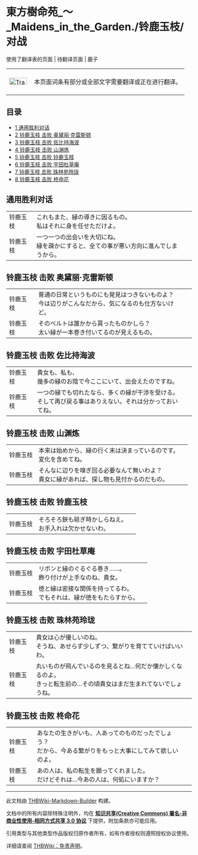 # 東方樹命苑_～_Maidens_in_the_Garden./铃鹿玉枝/对战

<!-- source html: G:\repos\THBWiki-Markdown-Builder\THBWikiMarkdown\Temp\main\4\41\ns0%3A%E6%9D%B1%E6%96%B9%E6%A8%B9%E5%91%BD%E8%8B%91_%EF%BD%9E_Maidens_in_the_Garden%2E%2F%E9%93%83%E9%B9%BF%E7%8E%89%E6%9E%9D%2F%E5%AF%B9%E6%88%98.html -->

使用了翻译表的页面 | 待翻译页面 | 鹿子

<center>

<table>
<tbody><tr>
<td class="mbox-image"><div style="width: 52px;">
  <a href="./文件-Translation_J_To_C-cs.png.md" class="image"><img alt="Translation J To C-cs.png" src="https://upload.thwiki.cc/thumb/3/31/Translation_J_To_C-cs.png/48px-Translation_J_To_C-cs.png" decoding="async" loading="lazy" width="48" height="19" srcset="https://upload.thwiki.cc/thumb/3/31/Translation_J_To_C-cs.png/72px-Translation_J_To_C-cs.png 1.5x, https://upload.thwiki.cc/thumb/3/31/Translation_J_To_C-cs.png/96px-Translation_J_To_C-cs.png 2x" data-file-width="480" data-file-height="189"></a></div></td>
<td class="mbox-text" style=""><br>本页面词条有部分或全部文字需要翻译或正在进行翻译。<br><br></td>
</tr>
</tbody></table>


</center>
  
  

  

## 目录

- [1 通用胜利对话](#通用胜利对话)
- [2 铃鹿玉枝 击败 奥黛丽·克雷斯顿](#铃鹿玉枝_击败_奥黛丽·克雷斯顿)
- [3 铃鹿玉枝 击败 佐比持海波](#铃鹿玉枝_击败_佐比持海波)
- [4 铃鹿玉枝 击败 山渊炼](#铃鹿玉枝_击败_山渊炼)
- [5 铃鹿玉枝 击败 铃鹿玉枝](#铃鹿玉枝_击败_铃鹿玉枝)
- [6 铃鹿玉枝 击败 宇田杜草庵](#铃鹿玉枝_击败_宇田杜草庵)
- [7 铃鹿玉枝 击败 珠林苑玲珑](#铃鹿玉枝_击败_珠林苑玲珑)
- [8 铃鹿玉枝 击败 柊命花](#铃鹿玉枝_击败_柊命花)




## 通用胜利对话

<table><tbody><tr class="tt-content" id="通用胜利对话-1" data-pos="&#91;&quot;\u901a\u7528\u80dc\u5229\u5bf9\u8bdd&quot;,1&#93;"><td id="铃鹿玉枝" class="tt-char" lang="zh"><div class="poem">铃鹿玉枝</div></td><td class="tt-ja" lang="ja"><div class="poem">これもまた、縁の導きに因るもの。<br>私はそれに身を任せただけよ。</div></td><td class="tt-zh" lang="zh"><div class="poem"></div></td></tr><tr class="tt-content" id="通用胜利对话-2" data-pos="&#91;&quot;\u901a\u7528\u80dc\u5229\u5bf9\u8bdd&quot;,2&#93;"><td id="铃鹿玉枝" class="tt-char" lang="zh"><div class="poem">铃鹿玉枝</div></td><td class="tt-ja" lang="ja"><div class="poem">一つ一つの出会いを大切にね。<br>縁を疎かにすると、全ての事が悪い方向に進んでしまうから。</div></td><td class="tt-zh" lang="zh"><div class="poem"></div></td></tr></tbody></table>


## 铃鹿玉枝 击败 奥黛丽·克雷斯顿

<table><tbody><tr class="tt-content" id="铃鹿玉枝_击败_奥黛丽·克雷斯顿-1" data-pos="&#91;&quot;\u94c3\u9e7f\u7389\u679d \u51fb\u8d25 \u5965\u9edb\u4e3d\u00b7\u514b\u96f7\u65af\u987f&quot;,1&#93;"><td id="铃鹿玉枝" class="tt-char" lang="zh"><div class="poem">铃鹿玉枝</div></td><td class="tt-ja" lang="ja"><div class="poem">普通の日常というものにも発見はつきないものよ？<br>今は辺りがこんなだから、気になるのも仕方ないけど。</div></td><td class="tt-zh" lang="zh"><div class="poem"></div></td></tr><tr class="tt-content" id="铃鹿玉枝_击败_奥黛丽·克雷斯顿-2" data-pos="&#91;&quot;\u94c3\u9e7f\u7389\u679d \u51fb\u8d25 \u5965\u9edb\u4e3d\u00b7\u514b\u96f7\u65af\u987f&quot;,2&#93;"><td id="铃鹿玉枝" class="tt-char" lang="zh"><div class="poem">铃鹿玉枝</div></td><td class="tt-ja" lang="ja"><div class="poem">そのベルトは誰かから貰ったものかしら？<br>太い縁が一本巻き付いてるのが見えるもの。</div></td><td class="tt-zh" lang="zh"><div class="poem"></div></td></tr></tbody></table>


## 铃鹿玉枝 击败 佐比持海波

<table><tbody><tr class="tt-content" id="铃鹿玉枝_击败_佐比持海波-1" data-pos="&#91;&quot;\u94c3\u9e7f\u7389\u679d \u51fb\u8d25 \u4f50\u6bd4\u6301\u6d77\u6ce2&quot;,1&#93;"><td id="铃鹿玉枝" class="tt-char" lang="zh"><div class="poem">铃鹿玉枝</div></td><td class="tt-ja" lang="ja"><div class="poem">貴女も、私も、<br>幾多の縁のお陰で今ここにいて、出会えたのですね。</div></td><td class="tt-zh" lang="zh"><div class="poem"></div></td></tr><tr class="tt-content" id="铃鹿玉枝_击败_佐比持海波-2" data-pos="&#91;&quot;\u94c3\u9e7f\u7389\u679d \u51fb\u8d25 \u4f50\u6bd4\u6301\u6d77\u6ce2&quot;,2&#93;"><td id="铃鹿玉枝" class="tt-char" lang="zh"><div class="poem">铃鹿玉枝</div></td><td class="tt-ja" lang="ja"><div class="poem">一つの縁でも切れたなら、多くの縁が干渉を受ける。<br>そして再び戻る事はありえない。それは分かっておいてね。</div></td><td class="tt-zh" lang="zh"><div class="poem"></div></td></tr></tbody></table>


## 铃鹿玉枝 击败 山渊炼

<table><tbody><tr class="tt-content" id="铃鹿玉枝_击败_山渊炼-1" data-pos="&#91;&quot;\u94c3\u9e7f\u7389\u679d \u51fb\u8d25 \u5c71\u6e0a\u70bc&quot;,1&#93;"><td id="铃鹿玉枝" class="tt-char" lang="zh"><div class="poem">铃鹿玉枝</div></td><td class="tt-ja" lang="ja"><div class="poem">本来は始めから、縁の行く末は決まっているのです。<br>変化を含めてね。</div></td><td class="tt-zh" lang="zh"><div class="poem"></div></td></tr><tr class="tt-content" id="铃鹿玉枝_击败_山渊炼-2" data-pos="&#91;&quot;\u94c3\u9e7f\u7389\u679d \u51fb\u8d25 \u5c71\u6e0a\u70bc&quot;,2&#93;"><td id="铃鹿玉枝" class="tt-char" lang="zh"><div class="poem">铃鹿玉枝</div></td><td class="tt-ja" lang="ja"><div class="poem">そんなに辺りを嗅ぎ回る必要なんて無いわよ？<br>貴女に縁があれば、探し物も見付かるのだもの。</div></td><td class="tt-zh" lang="zh"><div class="poem"></div></td></tr></tbody></table>


## 铃鹿玉枝 击败 铃鹿玉枝

<table><tbody><tr class="tt-content" id="铃鹿玉枝_击败_铃鹿玉枝-1" data-pos="&#91;&quot;\u94c3\u9e7f\u7389\u679d \u51fb\u8d25 \u94c3\u9e7f\u7389\u679d&quot;,1&#93;"><td id="铃鹿玉枝" class="tt-char" lang="zh"><div class="poem">铃鹿玉枝</div></td><td class="tt-ja" lang="ja"><div class="poem">そろそろ鋏も砥ぎ時かしらねえ。<br>お手入れは欠かせないわ。</div></td><td class="tt-zh" lang="zh"><div class="poem"></div></td></tr></tbody></table>


## 铃鹿玉枝 击败 宇田杜草庵

<table><tbody><tr class="tt-content" id="铃鹿玉枝_击败_宇田杜草庵-1" data-pos="&#91;&quot;\u94c3\u9e7f\u7389\u679d \u51fb\u8d25 \u5b87\u7530\u675c\u8349\u5eb5&quot;,1&#93;"><td id="铃鹿玉枝" class="tt-char" lang="zh"><div class="poem">铃鹿玉枝</div></td><td class="tt-ja" lang="ja"><div class="poem">リボンと縁のぐるぐる巻き……。<br>飾り付けが上手なのね、貴女。</div></td><td class="tt-zh" lang="zh"><div class="poem"></div></td></tr><tr class="tt-content" id="铃鹿玉枝_击败_宇田杜草庵-2" data-pos="&#91;&quot;\u94c3\u9e7f\u7389\u679d \u51fb\u8d25 \u5b87\u7530\u675c\u8349\u5eb5&quot;,2&#93;"><td id="铃鹿玉枝" class="tt-char" lang="zh"><div class="poem">铃鹿玉枝</div></td><td class="tt-ja" lang="ja"><div class="poem">徳と縁は密接な関係を持ってるわ。<br>でもそれは、縁が徳をもたらすから。</div></td><td class="tt-zh" lang="zh"><div class="poem"></div></td></tr></tbody></table>


## 铃鹿玉枝 击败 珠林苑玲珑

<table><tbody><tr class="tt-content" id="铃鹿玉枝_击败_珠林苑玲珑-1" data-pos="&#91;&quot;\u94c3\u9e7f\u7389\u679d \u51fb\u8d25 \u73e0\u6797\u82d1\u73b2\u73d1&quot;,1&#93;"><td id="铃鹿玉枝" class="tt-char" lang="zh"><div class="poem">铃鹿玉枝</div></td><td class="tt-ja" lang="ja"><div class="poem">貴女は心が優しいのね。<br>そうね、あせらず少しずつ、繋がりを育てていけばいいわ。</div></td><td class="tt-zh" lang="zh"><div class="poem"></div></td></tr><tr class="tt-content" id="铃鹿玉枝_击败_珠林苑玲珑-2" data-pos="&#91;&quot;\u94c3\u9e7f\u7389\u679d \u51fb\u8d25 \u73e0\u6797\u82d1\u73b2\u73d1&quot;,2&#93;"><td id="铃鹿玉枝" class="tt-char" lang="zh"><div class="poem">铃鹿玉枝</div></td><td class="tt-ja" lang="ja"><div class="poem">丸いものが飛んでいるのを見るとね…何だか懐かしくなるのよ。<br>きっと転生前の…その頃貴女はまだ生まれてないでしょうね。</div></td><td class="tt-zh" lang="zh"><div class="poem"></div></td></tr></tbody></table>


## 铃鹿玉枝 击败 柊命花

<table><tbody><tr class="tt-content" id="铃鹿玉枝_击败_柊命花-1" data-pos="&#91;&quot;\u94c3\u9e7f\u7389\u679d \u51fb\u8d25 \u67ca\u547d\u82b1&quot;,1&#93;"><td id="铃鹿玉枝" class="tt-char" lang="zh"><div class="poem">铃鹿玉枝</div></td><td class="tt-ja" lang="ja"><div class="poem">あなたの生きがいも、人あってのものだったでしょう？<br>だから、今ある繋がりをもっと大事にしてみて欲しいのよ。</div></td><td class="tt-zh" lang="zh"><div class="poem"></div></td></tr><tr class="tt-content" id="铃鹿玉枝_击败_柊命花-2" data-pos="&#91;&quot;\u94c3\u9e7f\u7389\u679d \u51fb\u8d25 \u67ca\u547d\u82b1&quot;,2&#93;"><td id="铃鹿玉枝" class="tt-char" lang="zh"><div class="poem">铃鹿玉枝</div></td><td class="tt-ja" lang="ja"><div class="poem">あの人は、私の転生を願ってくれました。<br>だけどそれは…今あの人は、何処にいますか？</div></td><td class="tt-zh" lang="zh"><div class="poem"></div></td></tr></tbody></table>


  
  

  





---

此文档由 [THBWiki-Markdown-Builder](https://github.com/Delsin-Yu/THBWiki-Markdown-Builder) 构建。

文档中的所有内容除特殊注明外，均在 [**知识共享(Creative Commons) 署名-非商业性使用-相同方式共享 3.0 协议**](https://creativecommons.org/licenses/by-sa/3.0/deed.zh-hans) 下提供，附加条款亦可能应用。

引用类型与其他类型作品版权归原作者所有，如有作者授权则遵照授权协议使用。

详细请查阅 [THBWiki：免责声明](https://thbwiki.cc/THBWiki:%E5%85%8D%E8%B4%A3%E5%A3%B0%E6%98%8E)。

